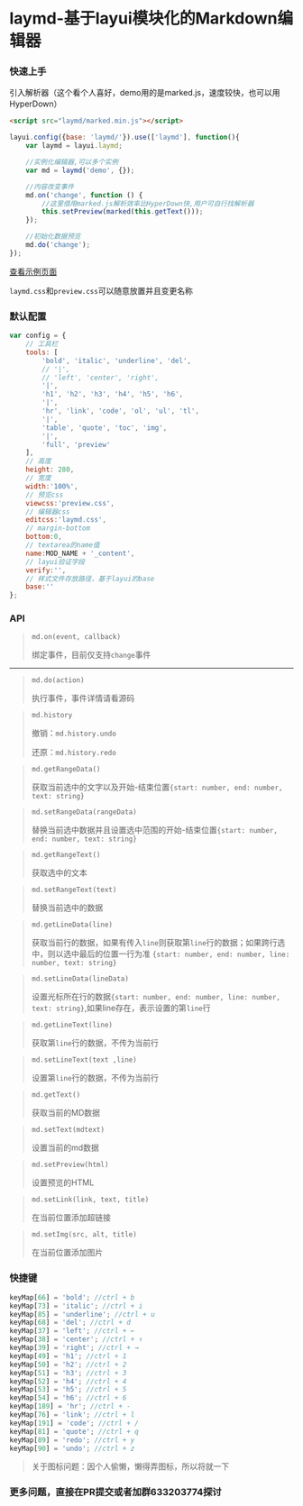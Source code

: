 # laymd-基于layui模块化的Markdown编辑器

### 快速上手

引入解析器（这个看个人喜好，demo用的是marked.js，速度较快，也可以用HyperDown）

```html
<script src="laymd/marked.min.js"></script>
```

```javascript
layui.config({base: 'laymd/'}).use(['laymd'], function(){
    var laymd = layui.laymd;

    //实例化编辑器,可以多个实例
    var md = laymd('demo', {});

    //内容改变事件
    md.on('change', function () {
        //这里借用marked.js解析效率比HyperDown快,用户可自行找解析器
        this.setPreview(marked(this.getText()));
    });

    //初始化数据预览
    md.do('change');
});
```

[查看示例页面](http://laymd.revoke.cc/?_blank)


`laymd.css`和`preview.css`可以随意放置并且变更名称

### 默认配置
```javascript
var config = {
    // 工具栏
    tools: [
        'bold', 'italic', 'underline', 'del',
        // '|',
        // 'left', 'center', 'right',
        '|',
        'h1', 'h2', 'h3', 'h4', 'h5', 'h6',
        '|',
        'hr', 'link', 'code', 'ol', 'ul', 'tl',
        '|',
        'table', 'quote', 'toc', 'img',
        '|',
        'full', 'preview'
    ],
    // 高度
    height: 280,
    // 宽度
    width:'100%',
    // 预览css
    viewcss:'preview.css',
    // 编辑器css
    editcss:'laymd.css',
    // margin-bottom
    bottom:0,
    // textarea的name值
    name:MOD_NAME + '_content',
    // layui验证字段
    verify:'',
    // 样式文件存放路径，基于layui的base
    base:''
};
```

### API

> `md.on(event, callback)`
>
> 绑定事件，目前仅支持`change`事件

---

> `md.do(action)`
>
> 执行事件，事件详情请看源码

> `md.history`
>
> 撤销：`md.history.undo`
>
> 还原：`md.history.redo`

> `md.getRangeData()`
>
> 获取当前选中的文字以及开始-结束位置`{start: number, end: number, text: string}`

> `md.setRangeData(rangeData)`
>
> 替换当前选中数据并且设置选中范围的开始-结束位置`{start: number, end: number, text: string}`

> `md.getRangeText()`
>
> 获取选中的文本

> `md.setRangeText(text)`
>
> 替换当前选中的数据

> `md.getLineData(line)`
>
> 获取当前行的数据，如果有传入`line`则获取第`line`行的数据；如果跨行选中，则以选中最后的位置一行为准 `{start: number, end: number, line: number, text: string}`

> `md.setLineData(lineData)`
>
> 设置光标所在行的数据`{start: number, end: number, line: number, text: string}`,如果line存在，表示设置的第`line`行

> `md.getLineText(line)`
>
> 获取第`line`行的数据，不传为当前行

> `md.setLineText(text ,line)`
>
> 设置第`line`行的数据，不传为当前行

> `md.getText()`
>
> 获取当前的MD数据

> `md.setText(mdtext)`
>
> 设置当前的md数据

> `md.setPreview(html)`
>
> 设置预览的HTML

> `md.setLink(link, text, title)`
>
> 在当前位置添加超链接

> `md.setImg(src, alt, title)`
>
> 在当前位置添加图片


### 快捷键

```javascript
keyMap[66] = 'bold'; //ctrl + b
keyMap[73] = 'italic'; //ctrl + i
keyMap[85] = 'underline'; //ctrl + u
keyMap[68] = 'del'; //ctrl + d
keyMap[37] = 'left'; //ctrl + ←
keyMap[38] = 'center'; //ctrl + ↑
keyMap[39] = 'right'; //ctrl + →
keyMap[49] = 'h1'; //ctrl + 1
keyMap[50] = 'h2'; //ctrl + 2
keyMap[51] = 'h3'; //ctrl + 3
keyMap[52] = 'h4'; //ctrl + 4
keyMap[53] = 'h5'; //ctrl + 5
keyMap[54] = 'h6'; //ctrl + 6
keyMap[189] = 'hr'; //ctrl + -
keyMap[76] = 'link'; //ctrl + l
keyMap[191] = 'code'; //ctrl + /
keyMap[81] = 'quote'; //ctrl + q
keyMap[89] = 'redo'; //ctrl + y
keyMap[90] = 'undo'; //ctrl + z
```

> 关于图标问题：因个人偷懒，懒得弄图标，所以将就一下

### 更多问题，直接在PR提交或者加群633203774探讨

